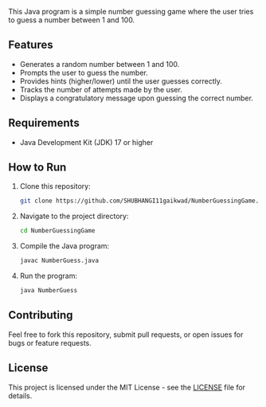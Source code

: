 This Java program is a simple number guessing game where the user tries to guess a number between 1 and 100.

## Features

- Generates a random number between 1 and 100.
- Prompts the user to guess the number.
- Provides hints (higher/lower) until the user guesses correctly.
- Tracks the number of attempts made by the user.
- Displays a congratulatory message upon guessing the correct number.

## Requirements

- Java Development Kit (JDK) 17 or higher

## How to Run

1. Clone this repository:
   ```bash
   git clone https://github.com/SHUBHANGI11gaikwad/NumberGuessingGame.git
   ```
2. Navigate to the project directory:
   ```bash
   cd NumberGuessingGame
   ```
3. Compile the Java program:
   ```bash
   javac NumberGuess.java
   ```
4. Run the program:
   ```bash
   java NumberGuess
   ```

## Contributing

Feel free to fork this repository, submit pull requests, or open issues for bugs or feature requests.

## License

This project is licensed under the MIT License - see the [LICENSE](LICENSE) file for details.
